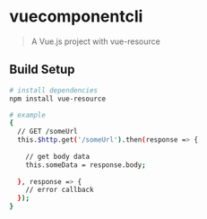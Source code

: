 # vuecomponentcli
> A Vue.js project with vue-resource

## Build Setup

``` bash
# install dependencies
npm install vue-resource

# example
{
  // GET /someUrl
  this.$http.get('/someUrl').then(response => {
 
    // get body data
    this.someData = response.body;
 
  }, response => {
    // error callback
  });
}
```
